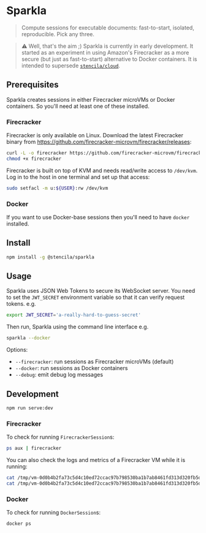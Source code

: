 # Sparkla

> Compute sessions for executable documents: fast-to-start, isolated, reproducible. Pick any three.

> :warning: Well, that's the aim ;) Sparkla is currently in early development. It started as an experiment in using Amazon's Firecracker as a more secure (but just as fast-to-start) alternative to Docker containers. It is intended to supersede [`stencila/cloud`](https://github.com/stencila/cloud).

## Prerequisites

Sparkla creates sessions in either Firecracker microVMs or Docker containers. So you'll need at least one of these installed.

### Firecracker

Firecracker is only available on Linux.
Download the latest Firecracker binary from https://github.com/firecracker-microvm/firecracker/releases:

```bash
curl -L -o firecracker https://github.com/firecracker-microvm/firecracker/releases/download/v0.18.0/firecracker-v0.18.0
chmod +x firecracker
```

Firecracker is built on top of KVM and needs read/write access to `/dev/kvm`. Log in to the host in one terminal and set up that access:

```bash
sudo setfacl -m u:${USER}:rw /dev/kvm
```

### Docker

If you want to use Docker-base sessions then you'll need to have `docker` installed.

## Install

```bash
npm install -g @stencila/sparkla
```

## Usage

Sparkla uses JSON Web Tokens to secure its WebSocket server. You need to set the `JWT_SECRET` environment variable so that it can verify request tokens. e.g.

```bash
export JWT_SECRET='a-really-hard-to-guess-secret'
```

Then run, Sparkla using the command line interface e.g.

```bash
sparkla --docker
```

Options:

- `--firecracker`: run sessions as Firecracker microVMs (default)
- `--docker`: run sessions as Docker containers
- `--debug`: emit debug log messages


## Development

```bash
npm run serve:dev
```

### Firecracker

To check for running `FirecrackerSession`s:

```bash
ps aux | firecracker
```

You can also check the logs and metrics of a Firecracker VM while it is running:

```bash
cat /tmp/vm-0d0b4b2fa73c5d4c10ed72ccac97b798530ba1b7ab8461fd313d320fb5d3562e/log.fifo
cat /tmp/vm-0d0b4b2fa73c5d4c10ed72ccac97b798530ba1b7ab8461fd313d320fb5d3562e/metrics.fifo
```

### Docker

To check for running `DockerSession`s:

```bash
docker ps
```
